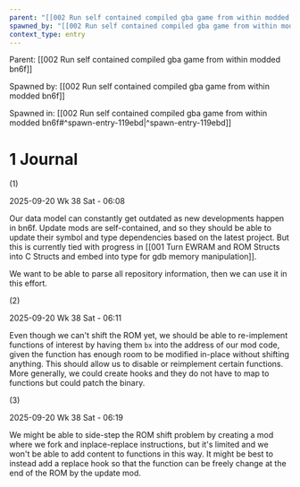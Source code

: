 ```yaml
---
parent: "[[002 Run self contained compiled gba game from within modded bn6f]]"
spawned_by: "[[002 Run self contained compiled gba game from within modded bn6f]]"
context_type: entry
---
```


Parent: [[002 Run self contained compiled gba game from within modded bn6f]]

Spawned by: [[002 Run self contained compiled gba game from within modded bn6f]] 

Spawned in: [[002 Run self contained compiled gba game from within modded bn6f#^spawn-entry-119ebd|^spawn-entry-119ebd]]

# 1 Journal

(1)

2025-09-20 Wk 38 Sat - 06:08

Our data model can constantly get outdated as new developments happen in bn6f. Update mods are self-contained, and so they should be able to update their symbol and type dependencies based on the latest project. But this is currently tied with progress in [[001 Turn EWRAM and ROM Structs into C Structs and embed into type for gdb memory manipulation]].

We want to be able to parse all repository information, then we can use it in this effort.

(2)

2025-09-20 Wk 38 Sat - 06:11

Even though we can't shift the ROM yet, we should be able to re-implement functions of interest by having them `bx` into the address of our mod code, given the function has enough room to be modified in-place without shifting anything. This should allow us to disable or reimplement certain functions. More generally, we could create hooks and they do not have to map to functions but could patch the binary. 

(3)

2025-09-20 Wk 38 Sat - 06:19

We might be able to side-step the ROM shift problem by creating a mod where we fork and inplace-replace instructions, but it's limited and we won't be able to add content to functions in this way. It might be best to instead add a replace hook so that the function can be freely change at the end of the ROM by the update mod.